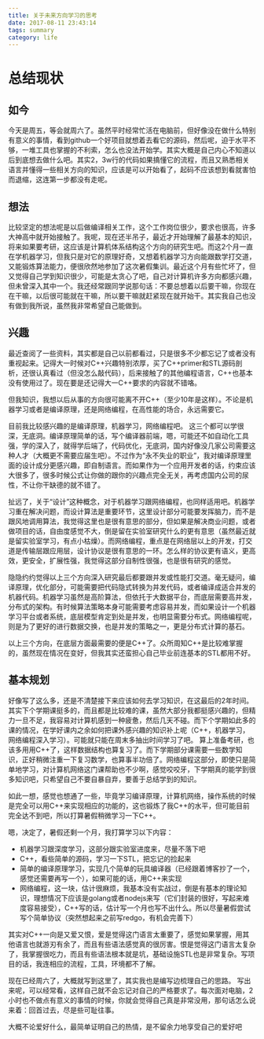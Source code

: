```yaml
---
title: 关于未来方向学习的思考
date: 2017-08-11 23:43:14
tags: summary
category: life
---
```

# 总结现状

## 如今

今天是周五，等会就周六了。虽然平时经常忙活在电脑前，但好像没在做什么特别有意义的事情，看到github一个好项目就想着去看它的源码，然后呢，迫于水平不够，一堆工具也掌握的不利索，怎么也没法开始学。其实大概是自己内心不知道以后到底想去做什么吧。其实2，3w行的代码如果搞懂它的流程，而且又熟悉相关语言并懂得一些相关方向的知识，应该是可以开始看了，起码不应该想到看就害怕而退缩，这连第一步都没有走呢。

## 想法

比较坚定的想法呢是以后做编译相关工作，这个工作岗位很少，要求也很高，许多大神高中就开始接触了。我呢，现在还半吊子，最近才开始理解了最基本的知识，将来如果要考研，这应该是计算机体系结构这个方向的研究生吧。而这2个月一直在学机器学习，但我只是对它的原理好奇，又想着机器学习方向能跟数学打交道，又能锻炼算法能力，便很欣然地参加了这次暑假集训。最近这个月有些忙坏了，但又觉得自己学到知识很少，可能是太贪心了吧，自己对计算机许多方向都感兴趣，但未曾深入其中一个。我还经常跟同学说那句话：不要总想着以后要干嘛，你现在在干嘛，以后很可能就在干嘛，所以要干嘛就赶紧现在就开始干。其实我自己也没有做到我所说，虽然我非常希望自己能做到。

## 兴趣

最近查阅了一些资料，其实都是自己以前都看过，只是很多不少都忘记了或者没有重视起来。记得大一时候对C++兴趣特别浓厚，买了C++primer和STL源码剖析，还很认真看过（但没怎么敲代码），后来接触了的其他编程语言，C++也基本没有使用过了。现在要是还记得大一C++要求的内容就不错咯。

但我知识，我想以后从事的方向很可能离不开C++（至少10年是这样）。不论是机器学习或者是编译原理，还是网络编程，在高性能的场合，永远需要它。

目前我比较感兴趣的是编译原理，机器学习，网络编程吧。
这三个都可以学很深，无底洞。编译原理简单的话，写个编译器前端，嗯，可能还不如自动化工具强，学的深入了，就得学后端了，代码优化，无底洞，国内好像没几家公司需要这种人才（大概更不需要应届生吧）。不过作为“永不失业的职业”，我对编译原理里面的设计成分更感兴趣，即自制语言。而如果作为一个应用开发者的话，约束应该大很多了，很多时候公式让你做的跟你的兴趣点完全无关，再考虑国内公司的尿性，不让你干缺德的就不错了。

扯远了，关于“设计”这种概念，对于机器学习跟网络编程，也同样适用吧。机器学习重在解决问题，而设计算法是重要环节，这里设计部分可能要发挥脑力，而不是跟风地调用算法，我觉得这里也是很有意思的部分，但如果是解决商业问题，或者做项目的话，自由度感觉不大，倒是留在实验室研究什么的更有意思（虽然最近就是留实验室学习，有点小枯燥）。而网络编程，重点是在网络层以上的开发，打交道是传输层跟应用层，设计协议是很有意思的一环。怎么样的协议更有语义，更高效，更安全，扩展性强，我觉得这部分自制性很强，也是很有研究的感觉。

隐隐约约觉得以上三个方向深入研究最后都要跟并发或性能打交道。毫无疑问，编译原理，优化部分，可能需要把代码隐式转换为并发代码，或者编译成适合并发的机器代码。机器学习虽然是高阶算法，但依托于大数据平台，而底层需要高并发，分布式的架构。有时候算法策略本身可能需要考虑容易并发，而如果设计一个机器学习平台或者系统，底层模型肯定到处是并发，也明显需要分布式。网络编程呢，则是为了更好的进行数据交换，也是并发的策略之一，更是分布式计算的基石。

以上三个方向，在底层方面最需要的便是C++了。众所周知C++是比较难掌握的，虽然现在情况在变好，但我其实还蛮担心自己毕业前连基本的STL都用不好。

## 基本规划

好像写了这么多，还是不清楚接下来应该如何去学习知识，在这最后的2年时间。其实下个学期课挺多的，而且都是比较难的课，虽然大部分我都挺感兴趣的，但精力一旦不足，我容易对计算机感到一种疲惫，然后几天不碰。而下个学期如此多的课的情况，在学好课内之余如何把课外感兴趣的知识补上呢（C++，机器学习，网络编程深入学习）。可能就只能在周末多抽出时间学习了吧。
算上准备考研，也该多用用C++了，这样数据结构也算复习了。而下学期部分课需要一些数学知识，正好稍微注重一下复习数学，也算事半功倍了。网络编程这部分，即使只是简单地学习，对计算机网络这门课帮助也不少啊，感觉咬咬牙，下学期真的能学到很多知识吧，只希望自己不要自暴自弃，要善于总结学到的知识。

如此一想，感觉也想通了一些，毕竟学习编译原理，计算机网络，操作系统的时候是完全可以用C++来实现相应的功能的，这也锻炼了我C++的水平，但可能目前完全达不到吧，所以打算暑假稍微学习一下C++。

嗯，决定了，暑假还剩一个月，我打算学习以下内容：

* 机器学习跟深度学习，这部分跟实验室进度来，尽量不落下吧
* C++，看些简单的源码，学习一下STL，把忘记的捡起来
* 简单的编译原理学习，实现几个简单的玩具编译器（已经跟着博客抄了一个，感觉还需要再写一个），如果可能的话，用C++来实现
* 网络编程，这一块，估计很麻烦，我基本没有实战过，倒是有基本的理论知识，理想情况下应该是golang或者nodejs来写（它们封装的很好，写起来难度容易接受），C++写的话，估计写一个月也写不出什么。所以尽量暑假尝试写个简单协议（突然想起来之前写redgo，有机会完善下）

其实对C++一向是又爱又恨，爱是觉得这门语言太重要了，感觉如果掌握，用其他语言也就游刃有余了，而且有些语法感觉真的很厉害。恨是觉得这门语言太复杂了，我掌握很吃力，而且有些语法根本就是坑，基础设施STL也是非常复杂。写项目的话，我连相应的流程，工具，环境都不了解。

现在已经周六了，大概就写到这里了，其实我也是编写边梳理自己的思路。
写出来呢，可以经常看，这样自己就不会忘记对自己的严格要求了。每次面对电脑，2小时也不做点有意义的事情的时候，你就会觉得自己真是非常没用，那句话怎么说来着：回首过去，尽是些可耻往事。

大概不论爱好什么，最简单证明自己的热情，是不留余力地享受自己的爱好吧